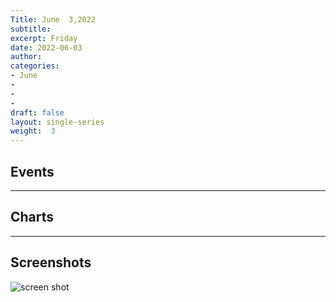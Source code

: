 ```yaml
---
Title: June  3,2022
subtitle: 
excerpt: Friday
date: 2022-06-03
author:
categories:
- June
-
-
-
draft: false
layout: single-series
weight:  3
---
```



## Events



---



## Charts
---



## Screenshots



![screen shot](20220603_000xxx.png)
